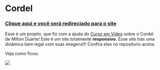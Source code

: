 # Cordel

<h3><a href="https://allan-carlos.github.io/Cordel/">Clique aqui e você será redireciado para o site<a></h3>


Esse é um projeto, que fiz com a ajuda do <a href="https://www.youtube.com/c/CursoemV%C3%ADdeo">Curso em Vídeo<a> sobre o Cordel de Milton Duarte! Este é um site totalmente <strong>responsivo</strong>. Esse site trás uma dinâmica bem legal com suas imagens!!! Confira eles no repositorio acima.

Veja como ficou:
  
 <img src="https://imgur.com/gFEcrwW.png">
